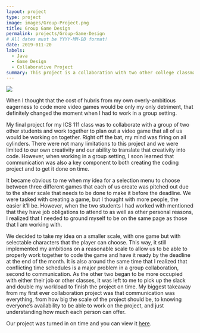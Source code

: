 ```yaml
---
layout: project
type: project
image: images/Group-Project.png
title: Group Game Design
permalink: projects/Group-Game-Design
# All dates must be YYYY-MM-DD format!
date: 2019-011-20
labels:
  - Java
  - Game Design
  - Collaborative Project
summary: This project is a collaboration with two other college classmates to create a coherent and enjoyable game.
---
```


<div class="ui small rounded images">
  <img class="ui image" src="../images/main-menu.png">
</div>

When I thought that the cost of hubris from my own overly-ambitious eagerness to code more video games would be only my only detriment, that definitely changed the moment when I had to work in a group setting. 

My final project for my ICS 111 class was to collaborate with a group of two other students and work together to plan out a video game that all of us would be working on together. Right off the bat, my mind was firing on all cylinders. There were not many limitations to this project and we were limited to our own creativity and our ability to translate that creativity into code. However, when working in a group setting, I soon learned that communication was also a key component to both creating the coding project and to get it done on time.

It became obvious to me when my idea for a selection menu to choose between three different games that each of us create was pitched out due to the sheer scale that needs to be done to make it before the deadline. We were tasked with creating a game, but I thought with more people, the easier it’ll be. However, when the two students I had worked with mentioned that they have job obligations to attend to as well as other personal reasons, I realized that I needed to ground myself to be on the same page as those that I am working with.

We decided to take my idea on a smaller scale, with one game but with selectable characters that the player can choose. This way, it still implemented my ambitions on a reasonable scale to allow us to be able to properly work together to code the game and have it ready by the deadline at the end of the month. It is also around the same time that I realized that conflicting time schedules is a major problem in a group collaboration, second to communication. As the other two began to be more occupied with either their job or other classes, it was left to me to pick up the slack and double my workload to finish the project on time. My biggest takeaway from my first ever collaboration project was that communication was everything, from how big the scale of the project should be, to knowing everyone’s availability to be able to work on the project, and just understanding how much each person can offer.

Our project was turned in on time and you can view it [here](https://youtu.be/2fO6JHkCsOw).
